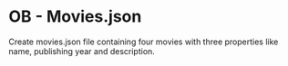 # OB - Movies.json



Create movies.json file containing four movies with three properties like name, publishing year and description.

